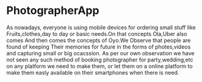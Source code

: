 # PhotographerApp
As nowadays, everyone is using mobile devices for ordering small stuff like Fruits,clothes,day to day or basic needs.On that concepts Ola,Uber also comes
And then comes the concepts of Oyo.We Observe that people are found of keeping Their memories for future in the forms of photes,videos and capturing small or big ocacssion.
As per our own observation we have not seen any such method of booking photographer for party,wedding,etc on any platform we need to make them,
or let them on a online platform to make them easly available on their smartphones when there is need.
